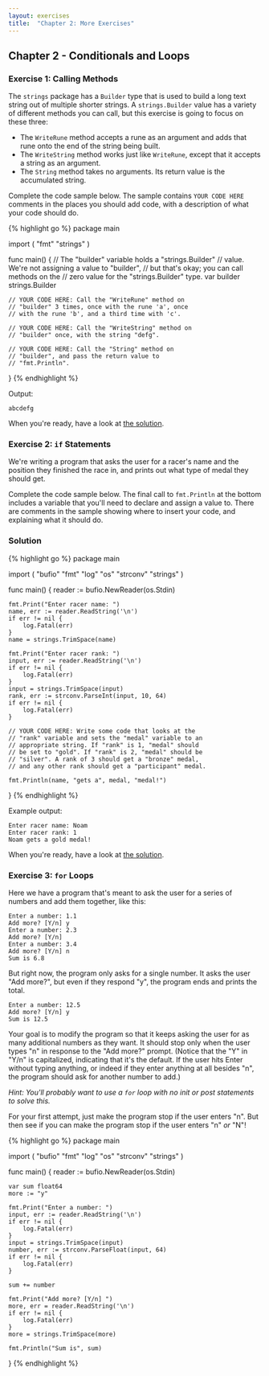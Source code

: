 ```yaml
---
layout: exercises
title:  "Chapter 2: More Exercises"
---
```


## Chapter 2 - Conditionals and Loops

### Exercise 1: Calling Methods

The `strings` package has a `Builder` type that is used to build a long text string out of multiple shorter strings. A `strings.Builder` value has a variety of different methods you can call, but this exercise is going to focus on these three:

* The `WriteRune` method accepts a rune as an argument and adds that rune onto the end of the string being built.
* The `WriteString` method works just like `WriteRune`, except that it accepts a string as an argument.
* The `String` method takes no arguments. Its return value is the accumulated string.

Complete the code sample below. The sample contains `YOUR CODE HERE` comments in the places you should add code, with a description of what your code should do.

{% highlight go %}
package main

import (
	"fmt"
	"strings"
)

func main() {
	// The "builder" variable holds a "strings.Builder"
	// value. We're not assigning a value to "builder",
	// but that's okay; you can call methods on the
	// zero value for the "strings.Builder" type.
	var builder strings.Builder
	
	// YOUR CODE HERE: Call the "WriteRune" method on
	// "builder" 3 times, once with the rune 'a', once
	// with the rune 'b', and a third time with 'c'.
	
	// YOUR CODE HERE: Call the "WriteString" method on
	// "builder" once, with the string "defg".
	
	// YOUR CODE HERE: Call the "String" method on
	// "builder", and pass the return value to
	// "fmt.Println".
	
}
{% endhighlight %}

Output:

``` text
abcdefg
```

When you're ready, have a look at [the solution](/solutions/ch02_01.html).

### Exercise 2: `if` Statements

We're writing a program that asks the user for a racer's name and the position they finished the race in, and prints out what type of medal they should get.

Complete the code sample below. The final call to `fmt.Println` at the bottom includes a variable that you'll need to declare and assign a value to. There are comments in the sample showing where to insert your code, and explaining what it should do.

### Solution

{% highlight go %}
package main

import (
	"bufio"
	"fmt"
	"log"
	"os"
	"strconv"
	"strings"
)

func main() {
	reader := bufio.NewReader(os.Stdin)

	fmt.Print("Enter racer name: ")
	name, err := reader.ReadString('\n')
	if err != nil {
		log.Fatal(err)
	}
	name = strings.TrimSpace(name)

	fmt.Print("Enter racer rank: ")
	input, err := reader.ReadString('\n')
	if err != nil {
		log.Fatal(err)
	}
	input = strings.TrimSpace(input)
	rank, err := strconv.ParseInt(input, 10, 64)
	if err != nil {
		log.Fatal(err)
	}

	// YOUR CODE HERE: Write some code that looks at the
	// "rank" variable and sets the "medal" variable to an
	// appropriate string. If "rank" is 1, "medal" should
	// be set to "gold". If "rank" is 2, "medal" should be
	// "silver". A rank of 3 should get a "bronze" medal,
	// and any other rank should get a "participant" medal.

	fmt.Println(name, "gets a", medal, "medal!")
}
{% endhighlight %}

Example output:

``` text
Enter racer name: Noam
Enter racer rank: 1
Noam gets a gold medal!
```

When you're ready, have a look at [the solution](/solutions/ch02_02.html).

### Exercise 3: `for` Loops

Here we have a program that's meant to ask the user for a series of numbers and add them together, like this:

``` text
Enter a number: 1.1
Add more? [Y/n] y
Enter a number: 2.3
Add more? [Y/n]
Enter a number: 3.4
Add more? [Y/n] n
Sum is 6.8
```

But right now, the program only asks for a single number. It asks the user "Add more?", but even if they respond "y", the program ends and prints the total.

``` text
Enter a number: 12.5
Add more? [Y/n] y
Sum is 12.5
```

Your goal is to modify the program so that it keeps asking the user for as many additional numbers as they want. It should stop only when the user types "n" in response to the "Add more?" prompt. (Notice that the "Y" in "Y/n" is capitalized, indicating that it's the default. If the user hits Enter without typing anything, or indeed if they enter anything at all besides "n", the program should ask for another number to add.)

*Hint: You'll probably want to use a `for` loop with no init or post statements to solve this.*

For your first attempt, just make the program stop if the user enters "n". But then see if you can make the program stop if the user enters "n" *or* "N"!

{% highlight go %}
package main

import (
	"bufio"
	"fmt"
	"log"
	"os"
	"strconv"
	"strings"
)

func main() {
	reader := bufio.NewReader(os.Stdin)

	var sum float64
	more := "y"

	fmt.Print("Enter a number: ")
	input, err := reader.ReadString('\n')
	if err != nil {
		log.Fatal(err)
	}
	input = strings.TrimSpace(input)
	number, err := strconv.ParseFloat(input, 64)
	if err != nil {
		log.Fatal(err)
	}

	sum += number

	fmt.Print("Add more? [Y/n] ")
	more, err = reader.ReadString('\n')
	if err != nil {
		log.Fatal(err)
	}
	more = strings.TrimSpace(more)

	fmt.Println("Sum is", sum)
}
{% endhighlight %}
